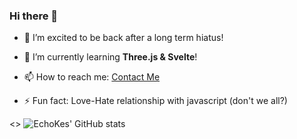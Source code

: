 ### Hi there 👋

- 🔭 I’m excited to be back after a long term hiatus!

- 🌱 I’m currently learning **Three.js & Svelte**!

- 📫 How to reach me: [Contact Me](mailto:iamkester1@gmail.com)

- ⚡ Fun fact: Love-Hate relationship with javascript (don't we all?)


<> ![EchoKes' GitHub stats](https://github-readme-stats.vercel.app/api?username=EchoKes&show_icons=true&theme=ayu-mirage)
